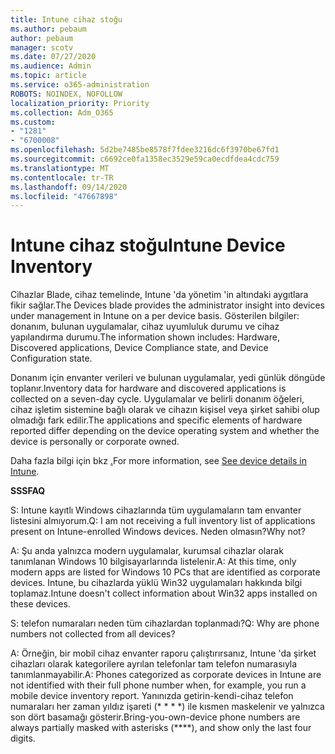 ```yaml
---
title: Intune cihaz stoğu
ms.author: pebaum
author: pebaum
manager: scotv
ms.date: 07/27/2020
ms.audience: Admin
ms.topic: article
ms.service: o365-administration
ROBOTS: NOINDEX, NOFOLLOW
localization_priority: Priority
ms.collection: Adm_O365
ms.custom:
- "1281"
- "6700008"
ms.openlocfilehash: 5d2be7485be8578f7fdee3216dc6f3970be67fd1
ms.sourcegitcommit: c6692ce0fa1358ec3529e59ca0ecdfdea4cdc759
ms.translationtype: MT
ms.contentlocale: tr-TR
ms.lasthandoff: 09/14/2020
ms.locfileid: "47667898"
---
```

# <a name="intune-device-inventory"></a><span data-ttu-id="6250b-102">Intune cihaz stoğu</span><span class="sxs-lookup"><span data-stu-id="6250b-102">Intune Device Inventory</span></span>

<span data-ttu-id="6250b-103">Cihazlar Blade, cihaz temelinde, Intune 'da yönetim 'in altındaki aygıtlara fikir sağlar.</span><span class="sxs-lookup"><span data-stu-id="6250b-103">The Devices blade provides the administrator insight into devices under management in Intune on a per device basis.</span></span> <span data-ttu-id="6250b-104">Gösterilen bilgiler: donanım, bulunan uygulamalar, cihaz uyumluluk durumu ve cihaz yapılandırma durumu.</span><span class="sxs-lookup"><span data-stu-id="6250b-104">The information shown includes: Hardware, Discovered applications, Device Compliance state, and Device Configuration state.</span></span>

<span data-ttu-id="6250b-105">Donanım için envanter verileri ve bulunan uygulamalar, yedi günlük döngüde toplanır.</span><span class="sxs-lookup"><span data-stu-id="6250b-105">Inventory data for hardware and discovered applications is collected on a seven-day cycle.</span></span> <span data-ttu-id="6250b-106">Uygulamalar ve belirli donanım öğeleri, cihaz işletim sistemine bağlı olarak ve cihazın kişisel veya şirket sahibi olup olmadığı fark edilir.</span><span class="sxs-lookup"><span data-stu-id="6250b-106">The applications and specific elements of hardware reported differ depending on the device operating system and whether the device is personally or corporate owned.</span></span>

<span data-ttu-id="6250b-107">Daha fazla bilgi için bkz [.](https://docs.microsoft.com/intune/device-inventory)</span><span class="sxs-lookup"><span data-stu-id="6250b-107">For more information, see [See device details in Intune](https://docs.microsoft.com/intune/device-inventory).</span></span>

<span data-ttu-id="6250b-108">**SSS**</span><span class="sxs-lookup"><span data-stu-id="6250b-108">**FAQ**</span></span>

<span data-ttu-id="6250b-109">S: Intune kayıtlı Windows cihazlarında tüm uygulamaların tam envanter listesini almıyorum.</span><span class="sxs-lookup"><span data-stu-id="6250b-109">Q: I am not receiving a full inventory list of applications present on Intune-enrolled Windows devices.</span></span> <span data-ttu-id="6250b-110">Neden olmasın?</span><span class="sxs-lookup"><span data-stu-id="6250b-110">Why not?</span></span>

<span data-ttu-id="6250b-111">A: Şu anda yalnızca modern uygulamalar, kurumsal cihazlar olarak tanımlanan Windows 10 bilgisayarlarında listelenir.</span><span class="sxs-lookup"><span data-stu-id="6250b-111">A: At this time, only modern apps are listed for Windows 10 PCs that are identified as corporate devices.</span></span> <span data-ttu-id="6250b-112">Intune, bu cihazlarda yüklü Win32 uygulamaları hakkında bilgi toplamaz.</span><span class="sxs-lookup"><span data-stu-id="6250b-112">Intune doesn't collect information about Win32 apps installed on these devices.</span></span>

<span data-ttu-id="6250b-113">S: telefon numaraları neden tüm cihazlardan toplanmadı?</span><span class="sxs-lookup"><span data-stu-id="6250b-113">Q: Why are phone numbers not collected from all devices?</span></span>

<span data-ttu-id="6250b-114">A: Örneğin, bir mobil cihaz envanter raporu çalıştırırsanız, Intune 'da şirket cihazları olarak kategorilere ayrılan telefonlar tam telefon numarasıyla tanımlanmayabilir.</span><span class="sxs-lookup"><span data-stu-id="6250b-114">A: Phones categorized as corporate devices in Intune are not identified with their full phone number when, for example, you run a mobile device inventory report.</span></span> <span data-ttu-id="6250b-115">Yanınızda getirin-kendi-cihaz telefon numaraları her zaman yıldız işareti (\* \* \* \*) ile kısmen maskelenir ve yalnızca son dört basamağı gösterir.</span><span class="sxs-lookup"><span data-stu-id="6250b-115">Bring-you-own-device phone numbers are always partially masked with asterisks (\*\*\*\*), and show only the last four digits.</span></span>